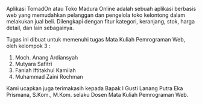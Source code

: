 Aplikasi TomadOn atau Toko Madura Online adalah sebuah aplikasi berbasis web yang memudahkan pelanggan dan pengelola toko kelontong dalam melakukan jual beli. Dilengkapi dengan fitur kategori, keranjang, stok, harga detail, dan lain sebagainya.

Tugas ini dibuat untuk memenuhi tugas Mata Kuliah Pemrograman Web, oleh kelompok 3 : 
1. Moch. Anang Ardiansyah
2. Mutyara Safitri
3. Faniah Iftitakhul Kamilah
4. Muhammad Zaini Rochman

Kami ucapkan juga terimakasih kepada Bapak I Gusti Lanang Putra Eka Prismana, S.Kom., M.Kom. selaku Dosen Mata Kuliah Pemrograman Web.
